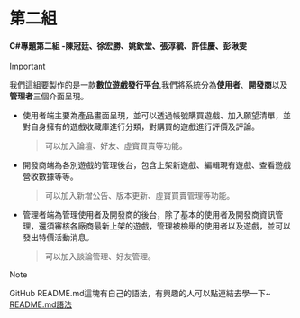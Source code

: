 # 第二組
#### C#專題第二組 -陳冠廷、徐宏勝、姚欽堂、張淳毓、許佳慶、彭湫雯

> [!IMPORTANT]
> 我們這組要製作的是一款**數位遊戲發行平台**,我們將系統分為**使用者**、**開發商**以及**管理者**三個介面呈現。  
> - 使用者端主要為產品畫面呈現，並可以透過帳號購買遊戲、加入願望清單，並對自身擁有的遊戲收藏庫進行分類，對購買的遊戲進行評價及評論。  
>   > 可以加入論壇、好友、虛寶買賣等功能。  
> - 開發商端為各別遊戲的管理後台，包含上架新遊戲、編輯現有遊戲、查看遊戲營收數據等等。  
>   > 可以加入新增公告、版本更新、虛寶買賣管理等功能。  
> - 管理者端為管理使用者及開發商的後台，除了基本的使用者及開發商資訊管理，還須審核各廠商最新上架的遊戲，管理被檢舉的使用者以及遊戲，並可以發出特價活動消息。  
>   > 可以加入談論管理、好友管理。

> [!NOTE]
> GitHub README.md這塊有自己的語法，有興趣的人可以點連結去學一下~  
> [README.md語法](https://docs.github.com/zh/get-started/writing-on-github/getting-started-with-writing-and-formatting-on-github/basic-writing-and-formatting-syntax)
